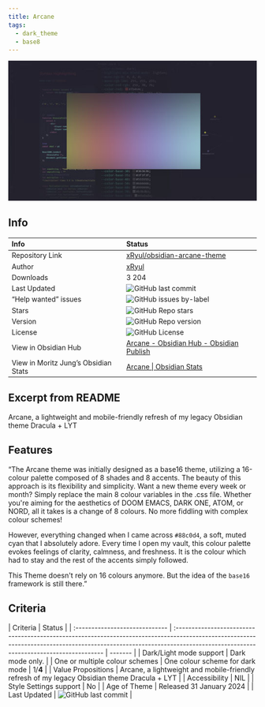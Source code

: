 ```yaml
---
title: Arcane
tags:
  - dark_theme
  - base8
---
```


![Arcane Theme Screenshot](https://raw.githubusercontent.com/xRyul/obsidian-arcane-theme/refs/heads/main/Arcane_sample_01.jpg)

## Info

| Info                                 | Status                                                                                                                                                                                                               |
| :----------------------------------- | :------------------------------------------------------------------------------------------------------------------------------------------------------------------------------------------------------------------- |
| Repository Link                      | [xRyul/obsidian-arcane-theme](https://github.com/xRyul/obsidian-arcane-theme)                                                                                                                                        |
| Author                               | [xRyul](https://github.com/xRyul)                                                                                                                                                                                    |
| Downloads                            | 3 204                                                                                                                                                                                                                |
| Last Updated                         | ![GitHub last commit](https://img.shields.io/github/last-commit/xRyul/obsidian-arcane-theme?color=573E7A&amp;label=last%20update&amp;logo=github&amp;style=for-the-badge) |
| “Help wanted” issues                 | ![GitHub issues by-label](https://img.shields.io/github/issues/xRyul/obsidian-arcane-theme/help%20wanted?color=573E7A&amp;logo=github&amp;style=for-the-badge)            |
| Stars                                | ![GitHub Repo stars](https://img.shields.io/github/stars/xRyul/obsidian-arcane-theme?color=573E7A&amp;logo=github&amp;style=for-the-badge)                                |
| Version                              | ![GitHub Repo version](https://img.shields.io/github/v/release/xRyul/obsidian-arcane-theme?color=573E7A&amp;logo=github&amp;style=for-the-badge&sort=semver)              |
| License                              | ![GitHub License](https://img.shields.io/github/license/xRyul/obsidian-arcane-theme?style=for-the-badge)                                                                   |
| View in Obsidian Hub                 | [Arcane \- Obsidian Hub \- Obsidian Publish](https://publish.obsidian.md/hub/02+-+Community+Expansions/02.05+All+Community+Expansions/Themes/Arcane)                                                                 |
| View in Moritz Jung’s Obsidian Stats | [Arcane \| Obsidian Stats](https://www.moritzjung.dev/obsidian-stats/themes/arcane/)                                                                                                                                 |

## Excerpt from README

Arcane, a lightweight and mobile-friendly refresh of my legacy Obsidian theme Dracula \+ LYT

## Features

“The Arcane theme was initially designed as a base16 theme, utilizing a 16-colour palette composed of 8 shades and 8 accents. The beauty of this approach is its flexibility and simplicity. Want a new theme every week or month? Simply replace the main 8 colour variables in the .css file. Whether you're aiming for the aesthetics of DOOM EMACS, DARK ONE, ATOM, or NORD, all it takes is a change of 8 colours. No more fiddling with complex colour schemes\!

However, everything changed when I came across `#88c0d4`, a soft, muted cyan that I absolutely adore. Every time I open my vault, this colour palette evokes feelings of clarity, calmness, and freshness. It is the colour which had to stay and the rest of the accents simply followed.

This Theme doesn't rely on 16 colours anymore. But the idea of the `base16` framework is still there.”

## Criteria

| Criteria                       | Status                                                                                                                                                                                                               |
| :----------------------------- | :------------------------------------------------------------------------------------------------------------------------------------------------------------------------------------------------------------------- | ------- |
| Dark/Light mode support        | Dark mode only.                                                                                                                                                                                                      |
| One or multiple colour schemes | One colour scheme for dark mode                                                                                                                                                                                      | 1/**4** |
| Value Propositions             | Arcane, a lightweight and mobile-friendly refresh of my legacy Obsidian theme Dracula \+ LYT                                                                                                                         |
| Accessibility                  | NIL                                                                                                                                                                                                                  |
| Style Settings support         | No                                                                                                                                                                                                                   |
| Age of Theme                   | Released 31 January 2024                                                                                                                                                                                             |
| Last Updated                   | ![GitHub last commit](https://img.shields.io/github/last-commit/xRyul/obsidian-arcane-theme?color=573E7A&amp;label=last%20update&amp;logo=github&amp;style=for-the-badge) |
